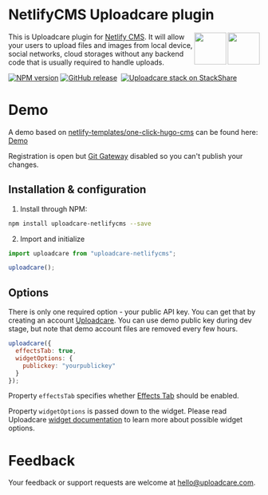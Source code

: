 # NetlifyCMS Uploadcare plugin

<a href="https://uploadcare.com/?utm_source=github&utm_campaign=uploadcare-netlifycms">
    <img align="right" width="64" height="64"
      src="https://ucarecdn.com/2f4864b7-ed0e-4411-965b-8148623aa680/uploadcare-logo-mark.svg"
      alt="">
    <img align="right" width="64" height="64"
      src="https://www.netlify.com/img/press/logos/logomark.svg"
      alt="">
</a>

This is Uploadcare plugin for [Netlify CMS]. It will allow
your users to upload files and images from local device, social networks, cloud
storages without any backend code that is usually required to handle uploads.

[![NPM version][npm-img]][npm-url]
[![GitHub release][badge-release-img]][badge-release-url]&nbsp;
[![Uploadcare stack on StackShare][badge-stack-img]][badge-stack-url]

# Demo

A demo based on [netlify-templates/one-click-hugo-cms][one-click-hugo-cms] can be found here: [Demo]

Registration is open but [Git Gateway] disabled so you can't publish your changes.

## Installation & configuration

1.  Install through NPM:

```bash
npm install uploadcare-netlifycms --save
```

2.  Import and initialize

```javascript
import uploadcare from "uploadcare-netlifycms";

uploadcare();
```

## Options

There is only one required option - your public API key. You can get that by creating an
account [Uploadcare]. You can use demo public key during dev stage, but note that
demo account files are removed every few hours.

```javascript
uploadcare({
  effectsTab: true,
  widgetOptions: {
    publickey: "yourpublickey"
  }
});
```

Property `effectsTab` specifies whether [Effects Tab] should be enabled.

Property `widgetOptions` is passed down to the widget. Please read Uploadcare [widget documentation] to learn more about possible widget options.

# Feedback

Your feedback or support requests are welcome at hello@uploadcare.com.

[netlify cms]: https://www.netlifycms.org/
[widget documentation]: https://uploadcare.com/docs/uploads/widget/config/
[uploadcare]: https://uploadcare.com
[badge-stack-img]: https://img.shields.io/badge/tech-stack-0690fa.svg?style=flat
[badge-stack-url]: https://stackshare.io/uploadcare/stacks/
[badge-release-img]: https://img.shields.io/github/release/uploadcare/uploadcare-netlifycms.svg
[badge-release-url]: https://github.com/uploadcare/uploadcare-netlifycms/releases
[one-click-hugo-cms]: https://github.com/netlify-templates/one-click-hugo-cms
[demo]: https://quizzical-hawking-b6f8cb.netlify.com/admin/#/
[git gateway]: https://www.netlify.com/docs/git-gateway/
[effects tab]: https://uploadcare.com/features/effects_tab/
[npm-img]: http://img.shields.io/npm/v/uploadcare-netlifycms.svg
[npm-url]: https://www.npmjs.org/package/uploadcare-netlifycms
